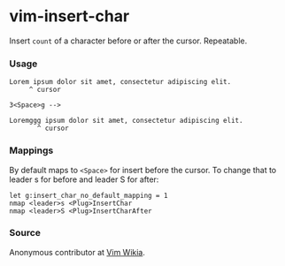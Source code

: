 # vim-insert-char

Insert `count` of a character before or after the cursor. Repeatable.

### Usage

```
Lorem ipsum dolor sit amet, consectetur adipiscing elit.
     ^ cursor

3<Space>g -->

Loremggg ipsum dolor sit amet, consectetur adipiscing elit.
       ^ cursor
```

### Mappings

By default maps to `<Space>` for insert before the cursor. To change that to leader s for
before and leader S for after:

```vims
let g:insert_char_no_default_mapping = 1
nmap <leader>s <Plug>InsertChar
nmap <leader>S <Plug>InsertCharAfter
```

### Source

Anonymous contributor at [Vim Wikia](http://vim.wikia.com/wiki/Insert_a_single_character).

